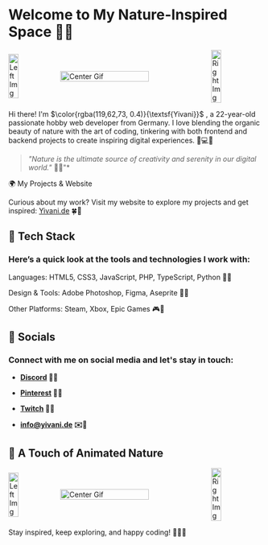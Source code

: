 # Welcome to My Nature-Inspired Space 🌿✨

<div style="display: flex; justify-content: space-between; align-items: center;">
  <img src="https://i.imgur.com/V8at0MT.png" alt="Left Img" style="width: 20%;">
  <img src="https://i.pinimg.com/originals/96/ca/f5/96caf5cd0fb6f9d08a66c90d970847c7.gif" alt="Center Gif" style="width: 59%;">
  <img src="https://i.imgur.com/V8at0MT.png" alt="Right Img" style="width: 20%;">
</div>


Hi there! I'm $\color{rgba(119,62,73, 0.4)}{\textsf{Yivani}}$ , a 22-year-old passionate hobby web developer from Germany. I love blending the organic beauty of nature with the art of coding, tinkering with both frontend and backend projects to create inspiring digital experiences. 🌱💻✨

> *"Nature is the ultimate source of creativity and serenity in our digital world."* 🍃🌾"*

🌍 My Projects & Website

Curious about my work? Visit my website to explore my projects and get inspired:  [Yivani.de](https://yivani.de/) 🍀🌟

## 🌲 Tech Stack

### Here’s a quick look at the tools and technologies I work with:

Languages: HTML5, CSS3, JavaScript, PHP, TypeScript, Python 🍂🌿

Design & Tools: Adobe Photoshop, Figma, Aseprite 🎨🍁

Other Platforms: Steam, Xbox, Epic Games 🎮🌱

## 🌻 Socials

### Connect with me on social media and let's stay in touch:

- **[Discord](https://discord.gg/MR7zAXpwxu) 🌊💬**

- **[Pinterest](https://de.pinterest.com/Yyvani/) 🌺📌**

- **[Twitch](https://www.twitch.tv/yyvani) 🌙🎥**


- **info@yivani.de ✉️📩**

## 🍃 A Touch of Animated Nature


<div style="display: flex; justify-content: space-between; align-items: center;">
  <img src="https://i.imgur.com/V8at0MT.png" alt="Left Img" style="width: 20%;">
  <img src="https://i.pinimg.com/originals/bd/7c/0c/bd7c0cca1872e49c42b90beee03b4e24.gif" alt="Center Gif" style="width: 59%;">
  <img src="https://i.imgur.com/V8at0MT.png" alt="Right Img" style="width: 20%;">
</div>

Stay inspired, keep exploring, and happy coding! 🌿✨🍃
